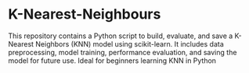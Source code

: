 # K-Nearest-Neighbours
This repository contains a Python script to build, evaluate, and save a K-Nearest Neighbors (KNN) model using scikit-learn. It includes data preprocessing, model training, performance evaluation, and saving the model for future use. Ideal for beginners learning KNN in Python
